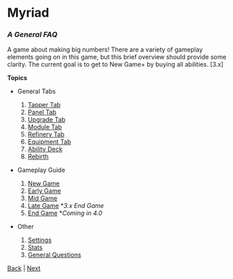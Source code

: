# Myriad
### _A General FAQ_
A game about making big numbers!  There are a variety of gameplay elements going on in this game, but this brief overview should provide some clarity. 
The current goal is to get to New Game+ by buying all abilities. [3.x]

**Topics**
- General Tabs
    1. [Tapper Tab](/General%20Tabs/Tapper%20Tab.md)
    2. [Panel Tab](/General%20Tabs/Panel%20Tab.md)
    3. [Upgrade Tab](/General%20Tabs/Upgrade%20Tab.md)
    4. [Module Tab](/General%20Tabs/Module%20Tab.md)
    5. [Refinery Tab](/General%20Tabs/Refinery%20Tab.md)
    6. [Equipment Tab](/General%20Tabs/Equipment%20Tab.md)
    7. [Ability Deck](/General%20Tabs/Ability%20Deck.md)
    8. [Rebirth](/General%20Tabs/Rebirth.md)

- Gameplay Guide
    1. [New Game](/Gameplay%20Guide/New%20Game.md)
    2. [Early Game](/Gameplay%20Guide/Early%20Game.md)
    3. [Mid Game](/Gameplay%20Guide/Mid%20Game.md)
    4. [Late Game](/Gameplay%20Guide/Late%20Game.md) \**3.x End Game*
    5. [End Game](/Gameplay%20Guide/End%20Game.md) \**Coming in 4.0*

- Other
    1. [Settings](/Other/Settings.md)
    2. [Stats](/Other/Stats.md)
    3. [General Questions](/Other/General%20Questions.md) 

[Back](/Other/General%20Questions.md)  | [Next](/General%20Tabs/Tapper%20Tab.md)


